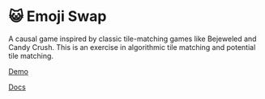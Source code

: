 # 😺 Emoji Swap

A causal game inspired by classic tile-matching games like Bejeweled and Candy Crush. This is an exercise in algorithmic tile matching and potential tile matching.

[Demo](https://daveteply.github.io/emoji-swap/demo-1.0.1/)

[Docs](https://daveteply.github.io/emoji-swap/)
